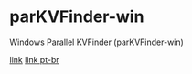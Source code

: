 # parKVFinder-win
Windows Parallel KVFinder (parKVFinder-win) 

[link](https://docs.microsoft.com/en-us/windows/wsl/install-manual)
[link pt-br](https://docs.microsoft.com/pt-br/windows/wsl/initialize-distro)
